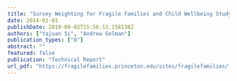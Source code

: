 ```yaml
---
title: "Survey Weighting for Fragile Families and Child Wellbeing Study: Wave 5 Core Survey, Wave 3--5 Child Survey and Wave 3--5 Primary Caregiver Survey"
date: 2014-01-01
publishDate: 2019-09-02T15:56:12.158138Z
authors: ["Yajuan Si", "Andrew Gelman"]
publication_types: ["0"]
abstract: ""
featured: false
publication: "Technical Report"
url_pdf: "https://fragilefamilies.princeton.edu/sites/fragilefamilies/files/ff_const_wgtspcgy3y5y9.pdf"
---
```


